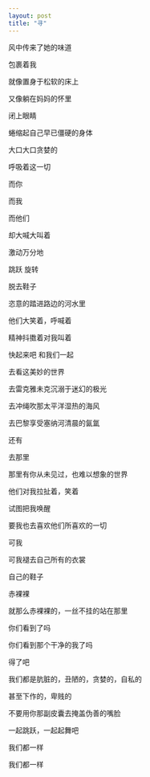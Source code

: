 ```yaml
---
layout: post
title: "寻"
---
```



风中传来了她的味道

包裹着我

就像置身于松软的床上

又像躺在妈妈的怀里

闭上眼睛

蜷缩起自己早已僵硬的身体

大口大口贪婪的

呼吸着这一切

而你

而我

而他们

却大喊大叫着

激动万分地

跳跃 旋转

脱去鞋子

恣意的踏进路边的河水里

他们大笑着，呼喊着

精神抖擞着对我叫着

快起来吧 和我们一起

去看这美妙的世界

去雷克雅未克沉溺于迷幻的极光

去冲绳吹那太平洋湿热的海风

去巴黎享受塞纳河清晨的氤氲

还有

去那里

那里有你从未见过，也难以想象的世界

他们对我拉扯着，笑着

试图把我唤醒

要我也去喜欢他们所喜欢的一切

可我

可我褪去自己所有的衣裳

自己的鞋子

赤裸裸

就那么赤裸裸的，一丝不挂的站在那里

你们看到了吗

你们看到那个干净的我了吗

得了吧

我们都是肮脏的，丑陋的，贪婪的，自私的

甚至下作的，卑贱的

不要用你那副皮囊去掩盖伪善的嘴脸

一起跳跃，一起起舞吧

我们都一样

我们都一样
